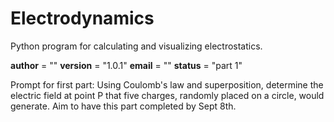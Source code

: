 # Electrodynamics
Python program for calculating and visualizing electrostatics.

__author__ = ""
__version__ = "1.0.1"
__email__ = ""
__status__ = "part 1"

Prompt for first part:
Using Coulomb's law and superposition, determine the electric field at point P that five charges, randomly placed on a circle, would generate. Aim to have this part completed by Sept 8th.
